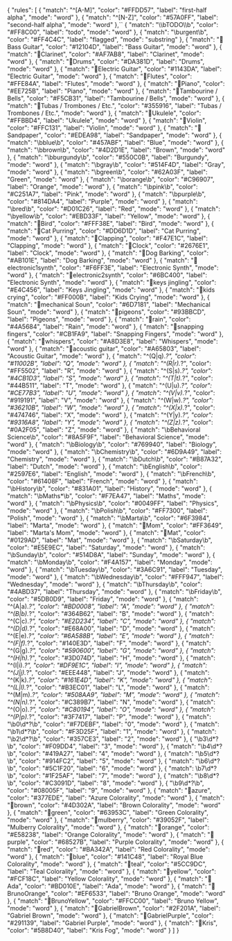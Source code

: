 {
  "rules": [
    {
      "match": "^[A-M]",
      "color": "#FFDD57",
      "label": "first-half alpha",
      "mode": "word"
    },
    {
      "match": "^[N-Z]",
      "color": "#57A0FF",
      "label": "second-half alpha",
      "mode": "word"
    },``
    {
      "match": "\\\bTODO\\\b",
      "color": "#FF8C00",
      "label": "todo",
      "mode": "word"
    },
    {
      "match": "\\burgent\\b",
      "color": "#FF4C4C",
      "label": "flagged",
      "mode": "substring"
    },
    {
      "match": "📢Bass Guitar",
      "color": "#12104D",
      "label": "Bass Guitar",
      "mode": "word"
    },
    {
      "match": "📢Clarinet",
      "color": "#AF7AB8",
      "label": "Clarinet",
      "mode": "word"
    },
    {
      "match": "📢Drums",
      "color": "#DA381D",
      "label": "Drums",
      "mode": "word"
    },
    {
      "match": "📢Electric Guitar",
      "color": "#1143DA",
      "label": "Electric Guitar",
      "mode": "word"
    },
    {
      "match": "📢Flutes",
      "color": "#FFE84A",
      "label": "Flutes",
      "mode": "word"
    },
    {
      "match": "📢Piano",
      "color": "#EE725B",
      "label": "Piano",
      "mode": "word"
    },
    {
      "match": "📢Tambourine / Bells",
      "color": "#F5CB31",
      "label": "Tambourine / Bells",
      "mode": "word"
    },
    {
      "match": "📢Tubas / Trombones / Etc.",
      "color": "#355916",
      "label": "Tubas / Trombones / Etc.",
      "mode": "word"
    },
    {
      "match": "📢Ukulele",
      "color": "#FFBBD4",
      "label": "Ukulele",
      "mode": "word"
    },
    {
      "match": "📢Violin",
      "color": "#FFC131",
      "label": "Violin",
      "mode": "word"
    },
    {
      "match": "📢Sandpaper",
      "color": "#EDEA98",
      "label": "Sandpaper",
      "mode": "word"
    },
    {
      "match": "\\bblue\\b",
      "color": "#457ABF",
      "label": "Blue",
      "mode": "word"
    },
    {
      "match": "\\bbrown\\b",
      "color": "#4D2D1E",
      "label": "Brown",
      "mode": "word"
    },
    {
      "match": "\\bburgundy\\b",
      "color": "#550C0B",
      "label": "Burgundy",
      "mode": "word"
    },
    {
      "match": "\\bgray\\b",
      "color": "#514F4D",
      "label": "Gray",
      "mode": "word"
    },
    {
      "match": "\\bgreen\\b",
      "color": "#62A03F",
      "label": "Green",
      "mode": "word"
    },
    {
      "match": "\\borange\\b",
      "color": "#C96907",
      "label": "Orange",
      "mode": "word"
    },
    {
      "match": "\\bpink\\b",
      "color": "#C251A7",
      "label": "Pink",
      "mode": "word"
    },
    {
      "match": "\\bpurple\\b",
      "color": "#814DA4",
      "label": "Purple",
      "mode": "word"
    },
    {
      "match": "\\bred\\b",
      "color": "#D01C26",
      "label": "Red",
      "mode": "word"
    },
    {
      "match": "\\byellow\\b",
      "color": "#EBD33F",
      "label": "Yellow",
      "mode": "word"
    },
    {
      "match": "📢Bird",
      "color": "#FFF38E",
      "label": "Bird",
      "mode": "word"
    },
    {
      "match": "📢Cat Purring",
      "color": "#DD6D1D",
      "label": "Cat Purring",
      "mode": "word"
    },
    {
      "match": "📢Clapping",
      "color": "#F47E1C",
      "label": "Clapping",
      "mode": "word"
    },
    {
      "match": "📢Clock",
      "color": "#2676E1",
      "label": "Clock",
      "mode": "word"
    },
    {
      "match": "📢Dog Barking",
      "color": "#AB101E",
      "label": "Dog Barking",
      "mode": "word"
    },
    {
      "match": "📢electronic1synth",
      "color": "#F6FF3E",
      "label": "Electronic Synth",
      "mode": "word"
    },
    {
      "match": "📢electronic2synth",
      "color": "#6BC400",
      "label": "Electronic Synth",
      "mode": "word"
    },
    {
      "match": "📢keys jingling",
      "color": "#E4C456",
      "label": "Keys Jingling",
      "mode": "word"
    },
    {
      "match": "📢kids crying",
      "color": "#FF000B",
      "label": "Kids Crying",
      "mode": "word"
    },
    {
      "match": "📢mechanical Soun",
      "color": "#6D7181",
      "label": "Mechanical Soun",
      "mode": "word"
    },
    {
      "match": "📢pigeons",
      "color": "#93BBCD",
      "label": "Pigeons",
      "mode": "word"
    },
    {
      "match": "📢rain",
      "color": "#4A5684",
      "label": "Rain",
      "mode": "word"
    },
    {
      "match": "📢snapping fingers",
      "color": "#CB1FA9",
      "label": "Snapping Fingers",
      "mode": "word"
    },
    {
      "match": "📢whispers",
      "color": "#A8D3E8",
      "label": "Whispers",
      "mode": "word"
    },
    {
      "match": "📢acoustic guitar",
      "color": "#A65803",
      "label": "Acoustic Guitar",
      "mode": "word"
    },
    {
      "match": "^(Q|q).*?",
      "color": "#11002B",
      "label": "Q",
      "mode": "word"
    },
    {
      "match": "^(R|r).*?",
      "color": "#FF5502",
      "label": "R",
      "mode": "word"
    },
    {
      "match": "^(S|s).*?",
      "color": "#4CB1D3",
      "label": "S",
      "mode": "word"
    },
    {
      "match": "^(T|t).*?",
      "color": "#44B511",
      "label": "T",
      "mode": "word"
    },
    {
      "match": "^(U|u).*?",
      "color": "#CE77B3",
      "label": "U",
      "mode": "word"
    },
    {
      "match": "^(V|v).*?",
      "color": "#919191",
      "label": "V",
      "mode": "word"
    },
    {
      "match": "^(W|w).*?",
      "color": "#36210B",
      "label": "W",
      "mode": "word"
    },
    {
      "match": "^(X|x).*?",
      "color": "#474746",
      "label": "X",
      "mode": "word"
    },
    {
      "match": "^(Y|y).*?",
      "color": "#9316A8",
      "label": "Y",
      "mode": "word"
    },
    {
      "match": "^(Z|z).*?",
      "color": "#0A2F05",
      "label": "Z",
      "mode": "word"
    },
    {
      "match": "\\bBehavioral Science\\b",
      "color": "#8A5F9F",
      "label": "Behavioral Science",
      "mode": "word"
    },
    {
      "match": "\\bBiology\\b",
      "color": "#769940",
      "label": "Biology",
      "mode": "word"
    },
    {
      "match": "\\bChemistry\\b",
      "color": "#6D9A49",
      "label": "Chemistry",
      "mode": "word"
    },
    {
      "match": "\\bDutch\\b",
      "color": "#B87A32",
      "label": "Dutch",
      "mode": "word"
    },
    {
      "match": "\\bEnglish\\b",
      "color": "#2597E6",
      "label": "English",
      "mode": "word"
    },
    {
      "match": "\\bFrench\\b",
      "color": "#61408F",
      "label": "French",
      "mode": "word"
    },
    {
      "match": "\\bHistory\\b",
      "color": "#831A01",
      "label": "History",
      "mode": "word"
    },
    {
      "match": "\\bMaths*\\b",
      "color": "#F7EA47",
      "label": "Maths",
      "mode": "word"
    },
    {
      "match": "\\bPhysics\\b",
      "color": "#0049FF",
      "label": "Physics",
      "mode": "word"
    },
    {
      "match": "\\bPolish\\b",
      "color": "#FF7300",
      "label": "Polish",
      "mode": "word"
    },
    {
      "match": "\\bMarta\\b",
      "color": "#6F3984",
      "label": "Marta",
      "mode": "word"
    },    {
      "match": "👤Mom",
      "color": "#FF3649",
      "label": "Marta's Mom",
      "mode": "word"
    },
    {
      "match": "👤Mat",
      "color": "#0129AD",
      "label": "Mat",
      "mode": "word"
    },
    {
      "match": "\\bSaturday\\b",
      "color": "#E5E9EC",
      "label": "Saturday",
      "mode": "word"
    },
    {
      "match": "\\bSunday\\b",
      "color": "#514D8A",
      "label": "Sunday",
      "mode": "word"
    },
    {
      "match": "\\bMonday\\b",
      "color": "#F4A157",
      "label": "Monday",
      "mode": "word"
    },
    {
      "match": "\\bTuesday\\b",
      "color": "#3A6C91",
      "label": "Tuesday",
      "mode": "word"
    },
    {
      "match": "\\bWednesday\\b",
      "color": "#FFF947",
      "label": "Wednesday",
      "mode": "word"
    },
    {
      "match": "\\bThursday\\b",
      "color": "#4ABD37",
      "label": "Thursday",
      "mode": "word"
    },
    {
      "match": "\\bFriday\\b",
      "color": "#5DB0D9",
      "label": "Friday",
      "mode": "word"
    },
    {
      "match": "^(A|a).*?",
      "color": "#BD0008",
      "label": "A",
      "mode": "word"
    },
    {
      "match": "^(B|b).*?",
      "color": "#364B62",
      "label": "B",
      "mode": "word"
    },
    {
      "match": "^(C|c).*?",
      "color": "#E2D234",
      "label": "C",
      "mode": "word"
    },
    {
      "match": "^(D|d).*?",
      "color": "#E68A00",
      "label": "D",
      "mode": "word"
    },
    {
      "match": "^(E|e).*?",
      "color": "#6A588B",
      "label": "E",
      "mode": "word"
    },
    {
      "match": "^(F|f).*?",
      "color": "#140E3D",
      "label": "F",
      "mode": "word"
    },
    {
      "match": "^(G|g).*?",
      "color": "#590600",
      "label": "G",
      "mode": "word"
    },
    {
      "match": "^(H|h).*?",
      "color": "#3D074D",
      "label": "H",
      "mode": "word"
    },
    {
      "match": "^(I|i).*?",
      "color": "#DF9E1C",
      "label": "I",
      "mode": "word"
    },
    {
      "match": "^(J|j).*?",
      "color": "#EEE448",
      "label": "J",
      "mode": "word"
    },
    {
      "match": "^(K|k).*?",
      "color": "#161E4D",
      "label": "K",
      "mode": "word"
    },
    {
      "match": "^(L|l).*?",
      "color": "#B3EC01",
      "label": "L",
      "mode": "word"
    },
    {
      "match": "^(M|m).*?",
      "color": "#508AA9",
      "label": "M",
      "mode": "word"
    },
    {
      "match": "^(N|n).*?",
      "color": "#C389B7",
      "label": "N",
      "mode": "word"
    },
    {
      "match": "^(O|o).*?",
      "color": "#C80194",
      "label": "O",
      "mode": "word"
    },
    {
      "match": "^(P|p).*?",
      "color": "#3F7417",
      "label": "P",
      "mode": "word"
    },
    {
      "match": "\\b0\d*?\\b",
      "color": "#F7DEBF",
      "label": "0",
      "mode": "word"
    },
    {
      "match": "\\b1\d*?\\b",
      "color": "#F3D25F",
      "label": "1",
      "mode": "word"
    },
    {
      "match": "\\b2\d*?\\b",
      "color": "#357CE3",
      "label": "2",
      "mode": "word"
    },
    {
      "\\b3\d*?\\b",
      "color": "#F09DD4",
      "label": "3",
      "mode": "word"
    },
    {
      "match": "\\b4\d*?\\b",
      "color": "#419A27",
      "label": "4",
      "mode": "word"
    },
    {
      "match": "\\b5\d*?\\b",
      "color": "#914FC2",
      "label": "5",
      "mode": "word"
    },
    {
      "match": "\\b6\d*?\\b",
      "color": "#5C1F20",
      "label": "6",
      "mode": "word"
    },
    {
      "match": \\b7\d*?\\b",
      "color": "#1F25AF",
      "label": "7",
      "mode": "word"
    },
    {
      "match": "\\b8\d*?\\b",
      "color": "#C3091D",
      "label": "8",
      "mode": "word"
    },
    {
      "\\b9\d*?\\b",
      "color": "#08005F",
      "label": "9",
      "mode": "word"
    },
    {
      "match": "👤azure",
      "color": "#377EDE",
      "label": "Azure Colorality",
      "mode": "word"
    },
    {
      "match": "👤brown",
      "color": "#4D302A",
      "label": "Brown Colorality",
      "mode": "word"
    },
    {
      "match": "👤green",
      "color": "#63953C",
      "label": "Green Colorality",
      "mode": "word"
    },
    {
      "match": "👤mulberry",
      "color": "#39052F",
      "label": "Mulberry Colorality",
      "mode": "word"
    },
    {
      "match": "👤orange",
      "color": "#E58238",
      "label": "Orange Colorality",
      "mode": "word"
    },
    {
      "match": "👤purple",
      "color": "#68527B",
      "label": "Purple Colorality",
      "mode": "word"
    },
    {
      "match": "👤red",
      "color": "#BA342A",
      "label": "Red Colorality",
      "mode": "word"
    },
    {
      "match": "👤blue",
      "color": "#141C48",
      "label": "Royal Blue Colorality",
      "mode": "word"
    },
    {
      "match": "👤teal",
      "color": "#5CC9DC",
      "label": "Teal Colorality",
      "mode": "word"
    },
    {
      "match": "👤yellow",
      "color": "#FCF18C",
      "label": "Yellow Colorality",
      "mode": "word"
    },
    {
      "match": "👤Ada",
      "color": "#BD010E",
      "label": "Ada",
      "mode": "word"
    },
    {
      "match": "👤BrunoOrange",
      "color": "#EF6533",
      "label": "Bruno Orange",
      "mode": "word"
    },
    {
      "match": "👤BrunoYellow",
      "color": "#FFCC00",
      "label": "Bruno Yellow",
      "mode": "word"
    },
    {
      "match": "👤GabrielBrown",
      "color": "#2F201A",
      "label": "Gabriel Brown",
      "mode": "word"
    },
    {
      "match": "👤GabrielPurple",
      "color": "#291139",
      "label": "Gabriel Purple",
      "mode": "word"
    },
    {
      "match": "👤Kris",
      "color": "#5B8D40",
      "label": "Kris Fog",
      "mode": "word"
    }
  ]
}